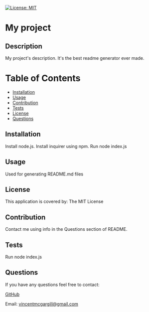 [![License: MIT](https://img.shields.io/badge/License-MIT-yellow.svg)](https://opensource.org/licenses/MIT)
 
# My project
 
 ## Description 
My project's description. It's the best readme generator ever made.
 
# Table of Contents 
- [Installation](#installation) 
- [Usage](#usage) 
- [Contribution](#contribution) 
- [Tests](#tests) 
- [License](#license) 
- [Questions](#questions) 
 
## Installation 
Install node.js. Install inquirer using npm. Run node index.js
 
## Usage 
Used for generating README.md files
 
## License 
This application is covered by: The MIT License
 
## Contribution 
Contact me using info in the Questions section of README.
 
## Tests 
Run node index.js
 
## Questions 
If you have any questions feel free to contact: 
 
[GitHub](https://github.com/vmcgargill) 
 
Email: [vincentmcgargill@gmail.com](mailto:vincentmcgargill@gmail.com)